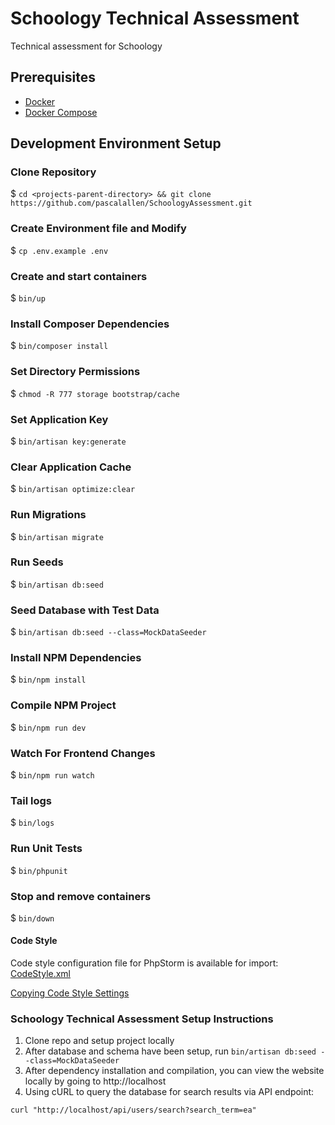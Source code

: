 # Schoology Technical Assessment

Technical assessment for Schoology

## Prerequisites

- [Docker](https://www.docker.com/)
- [Docker Compose](https://docs.docker.com/compose/)

## Development Environment Setup

### Clone Repository

$ `cd <projects-parent-directory> && git clone https://github.com/pascalallen/SchoologyAssessment.git`

### Create Environment file and Modify

$ `cp .env.example .env`

### Create and start containers

$ `bin/up`

### Install Composer Dependencies

$ `bin/composer install`

### Set Directory Permissions

$ `chmod -R 777 storage bootstrap/cache`

### Set Application Key

$ `bin/artisan key:generate`

### Clear Application Cache

$ `bin/artisan optimize:clear`

### Run Migrations

$ `bin/artisan migrate`

### Run Seeds

$ `bin/artisan db:seed`

### Seed Database with Test Data

$ `bin/artisan db:seed --class=MockDataSeeder`

### Install NPM Dependencies

$ `bin/npm install`

### Compile NPM Project

$ `bin/npm run dev`

### Watch For Frontend Changes

$ `bin/npm run watch`

### Tail logs

$ `bin/logs`

### Run Unit Tests

$ `bin/phpunit`

### Stop and remove containers

$ `bin/down`

#### Code Style

Code style configuration file for PhpStorm is available for import: [CodeStyle.xml](etc/build/CodeStyle.xml)

[Copying Code Style Settings](https://www.jetbrains.com/help/phpstorm/copying-code-style-settings.html)

### Schoology Technical Assessment Setup Instructions

1. Clone repo and setup project locally
2. After database and schema have been setup, run `bin/artisan db:seed --class=MockDataSeeder`
3. After dependency installation and compilation, you can view the website locally by going to http://localhost
4. Using cURL to query the database for search results via API endpoint:
```
curl "http://localhost/api/users/search?search_term=ea"
```
